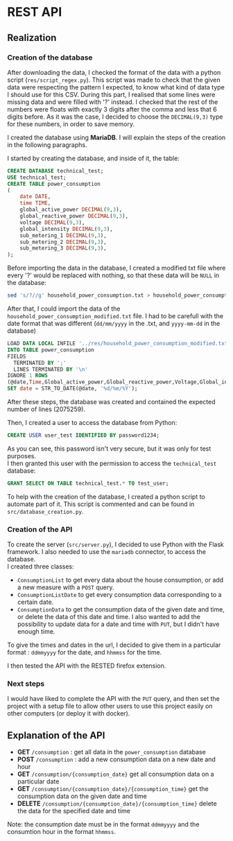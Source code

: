 # REST API

## Realization

### Creation of the database

After downloading the data, I checked the format of the data with a python script (`res/script_regex.py`). This script was made to check that the given data were respecting the pattern I expected, to know what kind of data type I should use for this CSV. During this part, I realised that some lines were missing data and were filled with '?' instead. I checked that the rest of the numbers were floats with exactly 3 digits after the comma and less that 6 digits before. As it was the case, I decided to choose the `DECIMAL(9,3)` type for these numbers, in order to save memory.  

I created the database using **MariaDB**. I will explain the steps of the creation in the following paragraphs. 


I started by creating the database, and inside of it, the table: 
```sql
CREATE DATABASE technical_test;
USE technical_test;
CREATE TABLE power_consumption
(
    date DATE,
    time TIME,
    global_active_power DECIMAL(9,3),
    global_reactive_power DECIMAL(9,3),
    voltage DECIMAL(9,3),
    global_intensity DECIMAL(9,3),
    sub_metering_1 DECIMAL(9,3),
    sub_metering_2 DECIMAL(9,3),
    sub_metering_3 DECIMAL(9,3),
);
```

Before importing the data in the database, I created a modified txt file where every '?' would be replaced with nothing, so that these data will be `NULL` in the database:
```sh
sed 's/?//g' household_power_consumption.txt > household_power_consumption_modified.txt
```

After that, I could import the data of the `household_power_consumption_modified.txt` file. I had to be carefull with the date format that was different (`dd/mm/yyyy` in the .txt, and `yyyy-mm-dd` in the database)
```sql
LOAD DATA LOCAL INFILE '../res/household_power_consumption_modified.txt' 
INTO TABLE power_consumption
FIELDS
  TERMINATED BY ';'
  LINES TERMINATED BY '\n'
IGNORE 1 ROWS 
(@date,Time,Global_active_power,Global_reactive_power,Voltage,Global_intensity,Sub_metering_1,Sub_metering_2,Sub_metering_3)
SET date = STR_TO_DATE(@date, '%d/%m/%Y');
```

After these steps, the database was created and contained the expected number of lines (2075259).

Then, I created a user to access the database from Python:
```sql
CREATE USER user_test IDENTIFIED BY password1234;
```

As you can see, this password isn't very secure, but it was only for test purposes.  
I then granted this user with the permission to access the `technical_test` database:
```sql
GRANT SELECT ON TABLE technical_test.* TO test_user;
```

To help with the creation of the database, I created a python script to automate part of it. This script is commented and can be found in `src/database_creation.py`. 

### Creation of the API


To create the server (`src/server.py`), I decided to use Python with the Flask framework. I also needed to use the `mariadb` connector, to access the database.  
I created three classes: 
- `ConsumptionList` to get every data about the house consumption, or add a new measure with a `POST` query.
- `ConsumptionListDate` to get every consumption data corresponding to a certain date.
- `ConsumptionData` to get the consumption data of the given date and time, or delete the data of this date and time. I also wanted to add the possibility to update data for a date and time with `PUT`, but I didn't have enough time.

To give the times and dates in the url, I decided to give them in a particular format : `ddmmyyyy` for the date, and `hhmmss` for the time.

I then tested the API with the RESTED firefox extension.


### Next steps

I would have liked to complete the API with the `PUT` query, and then set the project with a setup file to allow other users to use this project easily on other computers (or deploy it with docker).


## Explanation of the API 


- **GET** `/consumption` : get all data in the `power_consumption` database
- **POST** `/consumption` : add a new consumption data on a new date and hour
- **GET** `/consumption/{consumption_date}` get all consumption data on a particular date
- **GET** `/consumption/{consumption_date}/{consumption_time}` get the consumption data on the given date and time
- **DELETE** `/consumption/{consumption_date}/{consumption_time}` delete the data for the specified date and time

Note: the consumption date must be in the format `ddmmyyyy` and the consumtion hour in the format `hhmmss`.




